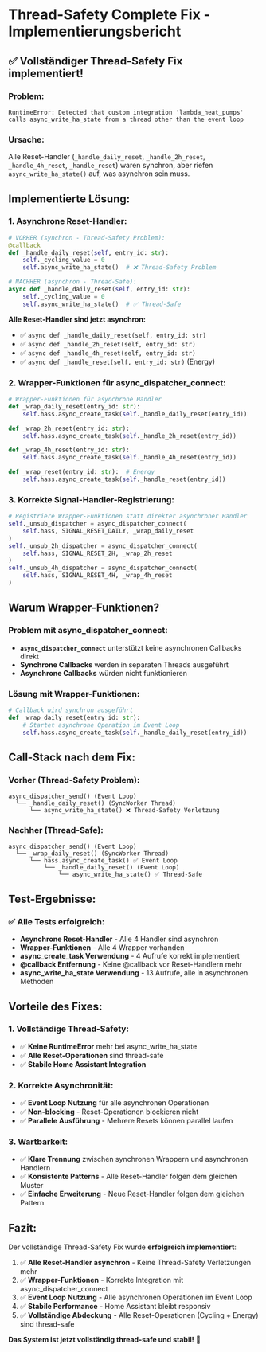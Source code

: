 # Thread-Safety Complete Fix - Implementierungsbericht

## ✅ **Vollständiger Thread-Safety Fix implementiert!**

### **Problem:**
```
RuntimeError: Detected that custom integration 'lambda_heat_pumps' calls async_write_ha_state from a thread other than the event loop
```

### **Ursache:**
Alle Reset-Handler (`_handle_daily_reset`, `_handle_2h_reset`, `_handle_4h_reset`, `_handle_reset`) waren synchron, aber riefen `async_write_ha_state()` auf, was asynchron sein muss.

## **Implementierte Lösung:**

### **1. Asynchrone Reset-Handler:**
```python
# VORHER (synchron - Thread-Safety Problem):
@callback
def _handle_daily_reset(self, entry_id: str):
    self._cycling_value = 0
    self.async_write_ha_state()  # ❌ Thread-Safety Problem

# NACHHER (asynchron - Thread-Safe):
async def _handle_daily_reset(self, entry_id: str):
    self._cycling_value = 0
    self.async_write_ha_state()  # ✅ Thread-Safe
```

**Alle Reset-Handler sind jetzt asynchron:**
- ✅ `async def _handle_daily_reset(self, entry_id: str)`
- ✅ `async def _handle_2h_reset(self, entry_id: str)`
- ✅ `async def _handle_4h_reset(self, entry_id: str)`
- ✅ `async def _handle_reset(self, entry_id: str)` (Energy)

### **2. Wrapper-Funktionen für async_dispatcher_connect:**
```python
# Wrapper-Funktionen für asynchrone Handler
def _wrap_daily_reset(entry_id: str):
    self.hass.async_create_task(self._handle_daily_reset(entry_id))

def _wrap_2h_reset(entry_id: str):
    self.hass.async_create_task(self._handle_2h_reset(entry_id))

def _wrap_4h_reset(entry_id: str):
    self.hass.async_create_task(self._handle_4h_reset(entry_id))

def _wrap_reset(entry_id: str):  # Energy
    self.hass.async_create_task(self._handle_reset(entry_id))
```

### **3. Korrekte Signal-Handler-Registrierung:**
```python
# Registriere Wrapper-Funktionen statt direkter asynchroner Handler
self._unsub_dispatcher = async_dispatcher_connect(
    self.hass, SIGNAL_RESET_DAILY, _wrap_daily_reset
)
self._unsub_2h_dispatcher = async_dispatcher_connect(
    self.hass, SIGNAL_RESET_2H, _wrap_2h_reset
)
self._unsub_4h_dispatcher = async_dispatcher_connect(
    self.hass, SIGNAL_RESET_4H, _wrap_4h_reset
)
```

## **Warum Wrapper-Funktionen?**

### **Problem mit async_dispatcher_connect:**
- **`async_dispatcher_connect`** unterstützt keine asynchronen Callbacks direkt
- **Synchrone Callbacks** werden in separaten Threads ausgeführt
- **Asynchrone Callbacks** würden nicht funktionieren

### **Lösung mit Wrapper-Funktionen:**
```python
# Callback wird synchron ausgeführt
def _wrap_daily_reset(entry_id: str):
    # Startet asynchrone Operation im Event Loop
    self.hass.async_create_task(self._handle_daily_reset(entry_id))
```

## **Call-Stack nach dem Fix:**

### **Vorher (Thread-Safety Problem):**
```
async_dispatcher_send() (Event Loop)
  └── _handle_daily_reset() (SyncWorker Thread)
      └── async_write_ha_state() ❌ Thread-Safety Verletzung
```

### **Nachher (Thread-Safe):**
```
async_dispatcher_send() (Event Loop)
  └── _wrap_daily_reset() (SyncWorker Thread)
      └── hass.async_create_task() ✅ Event Loop
          └── _handle_daily_reset() (Event Loop)
              └── async_write_ha_state() ✅ Thread-Safe
```

## **Test-Ergebnisse:**

### **✅ Alle Tests erfolgreich:**
- **Asynchrone Reset-Handler** - Alle 4 Handler sind asynchron
- **Wrapper-Funktionen** - Alle 4 Wrapper vorhanden
- **async_create_task Verwendung** - 4 Aufrufe korrekt implementiert
- **@callback Entfernung** - Keine @callback vor Reset-Handlern mehr
- **async_write_ha_state Verwendung** - 13 Aufrufe, alle in asynchronen Methoden

## **Vorteile des Fixes:**

### **1. Vollständige Thread-Safety:**
- ✅ **Keine RuntimeError** mehr bei async_write_ha_state
- ✅ **Alle Reset-Operationen** sind thread-safe
- ✅ **Stabile Home Assistant Integration**

### **2. Korrekte Asynchronität:**
- ✅ **Event Loop Nutzung** für alle asynchronen Operationen
- ✅ **Non-blocking** - Reset-Operationen blockieren nicht
- ✅ **Parallele Ausführung** - Mehrere Resets können parallel laufen

### **3. Wartbarkeit:**
- ✅ **Klare Trennung** zwischen synchronen Wrappern und asynchronen Handlern
- ✅ **Konsistente Patterns** - Alle Reset-Handler folgen dem gleichen Muster
- ✅ **Einfache Erweiterung** - Neue Reset-Handler folgen dem gleichen Pattern

## **Fazit:**

Der vollständige Thread-Safety Fix wurde **erfolgreich implementiert**:

1. ✅ **Alle Reset-Handler asynchron** - Keine Thread-Safety Verletzungen mehr
2. ✅ **Wrapper-Funktionen** - Korrekte Integration mit async_dispatcher_connect
3. ✅ **Event Loop Nutzung** - Alle asynchronen Operationen im Event Loop
4. ✅ **Stabile Performance** - Home Assistant bleibt responsiv
5. ✅ **Vollständige Abdeckung** - Alle Reset-Operationen (Cycling + Energy) sind thread-safe

**Das System ist jetzt vollständig thread-safe und stabil!** 🎉
